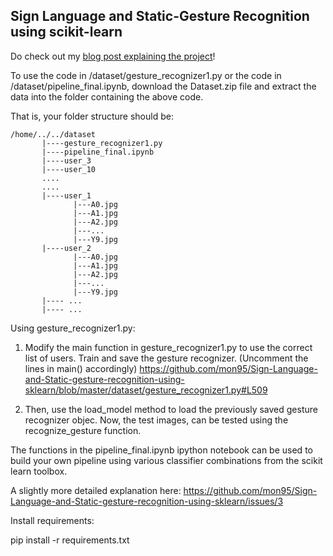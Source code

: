 ## Sign Language and Static-Gesture Recognition using scikit-learn

Do check out my [blog post explaining the project](http://www.ssreehari.com/Sign-language-and-static-gesture-recgnition/)! 

To use the code in /dataset/gesture_recognizer1.py or the code in /dataset/pipeline_final.ipynb, download the Dataset.zip file and extract the data into the folder containing the above code.

That is, your folder structure should be:
```
/home/../../dataset
       |----gesture_recognizer1.py
       |----pipeline_final.ipynb
       |----user_3
       |----user_10
       ....
       ....
       |----user_1
              |---A0.jpg
              |---A1.jpg
              |---A2.jpg
              |---...
              |---Y9.jpg
       |----user_2
              |---A0.jpg
              |---A1.jpg
              |---A2.jpg
              |---...
              |---Y9.jpg
       |---- ...
       |---- ...
```

Using gesture_recognizer1.py:

1. Modify the main function in gesture_recognizer1.py to use the correct list of users. Train and save the gesture recognizer. (Uncomment the lines in main() accordingly)
https://github.com/mon95/Sign-Language-and-Static-gesture-recognition-using-sklearn/blob/master/dataset/gesture_recognizer1.py#L509

2. Then, use the load_model method to load the previously saved gesture recognizer objec. Now, the test images, can be tested using the recognize_gesture function. 

The functions in the pipeline_final.ipynb ipython notebook can be used to build your own pipeline using various classifier combinations from the scikit learn toolbox.

A slightly more detailed explanation here: https://github.com/mon95/Sign-Language-and-Static-gesture-recognition-using-sklearn/issues/3 


Install requirements:

pip install -r requirements.txt

